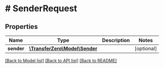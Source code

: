 # # SenderRequest

## Properties

Name | Type | Description | Notes
------------ | ------------- | ------------- | -------------
**sender** | [**\TransferZero\Model\Sender**](Sender.md) |  | [optional] 

[[Back to Model list]](../../README.md#documentation-for-models) [[Back to API list]](../../README.md#documentation-for-api-endpoints) [[Back to README]](../../README.md)


